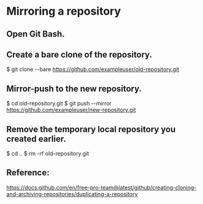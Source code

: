 # Mirroring a repository

## Open Git Bash.

## Create a bare clone of the repository.
$ git clone --bare https://github.com/exampleuser/old-repository.git

## Mirror-push to the new repository.
$ cd old-repository.git
$ git push --mirror https://github.com/exampleuser/new-repository.git

## Remove the temporary local repository you created earlier.
$ cd ..
$ rm -rf old-repository.git

## Reference:
https://docs.github.com/en/free-pro-team@latest/github/creating-cloning-and-archiving-repositories/duplicating-a-repository 


